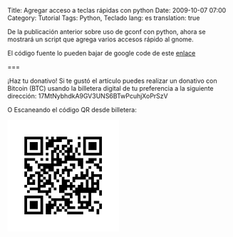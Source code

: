 Title: Agregar acceso a teclas rápidas con python
Date: 2009-10-07 07:00
Category: Tutorial
Tags: Python, Teclado
lang: es
translation: true

De la publicación anterior sobre uso de gconf con python, ahora se mostrará un script que
agrega varios accesos rápido al gnome.

El código fuente lo pueden bajar de google code de este [enlace](https://github.com/ecrespo/ecrespo.github.io/blob/master/content/code/2009/pyconfig-orca.py)





===

¡Haz tu donativo!
Si te gustó el artículo puedes realizar un donativo con Bitcoin (BTC)
usando la billetera digital de tu preferencia a la siguiente
dirección: 17MtNybhdkA9GV3UNS6BTwPcuhjXoPrSzV

O Escaneando el código QR desde billetera:

![17MtNybhdkA9GV3UNS6BTwPcuhjXoPrSzV](./images/17MtNybhdkA9GV3UNS6BTwPcuhjXoPrSzV.png)